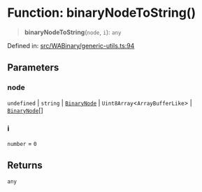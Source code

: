 # Function: binaryNodeToString()

> **binaryNodeToString**(`node`, `i`): `any`

Defined in: [src/WABinary/generic-utils.ts:94](https://github.com/Fokusdotid/Baileys/blob/8399cb6fd4e55090cdf57b06ffaae3e8a88880fe/src/WABinary/generic-utils.ts#L94)

## Parameters

### node

`undefined` | `string` | [`BinaryNode`](../type-aliases/BinaryNode.md) | `Uint8Array`\<`ArrayBufferLike`\> | [`BinaryNode`](../type-aliases/BinaryNode.md)[]

### i

`number` = `0`

## Returns

`any`
